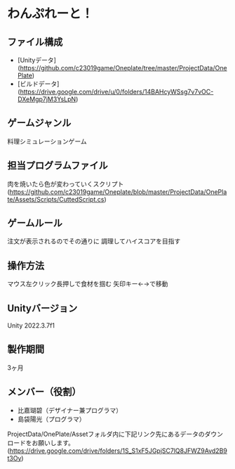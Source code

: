 # わんぷれーと！

## ファイル構成

- [Unityデータ] (https://github.com/c23019game/Oneplate/tree/master/ProjectData/OnePlate)
- [ビルドデータ] (https://drive.google.com/drive/u/0/folders/14BAHcyWSsg7v7vOC-DXeMgp7jM3YsLpN)

## ゲームジャンル
料理シミュレーションゲーム

## 担当プログラムファイル
肉を焼いたら色が変わっていくスクリプト (https://github.com/c23019game/Oneplate/blob/master/ProjectData/OnePlate/Assets/Scripts/CuttedScript.cs)


## ゲームルール
注文が表示されるのでその通りに
調理してハイスコアを目指す

## 操作方法
マウス左クリック長押しで食材を掴む
矢印キー←→で移動

## Unityバージョン
Unity 2022.3.7f1

## 製作期間
3ヶ月

## メンバー（役割）
- 比嘉瑚碧（デザイナー兼プログラマ）
- 島袋陽光（プログラマ）



ProjectData/OnePlate/Assetフォルダ内に下記リンク先にあるデータのダウンロードをお願いします。
(https://drive.google.com/drive/folders/1S_S1xF5JGpjSC7lQ8JFWZ9Avd2B9t3Oy)
